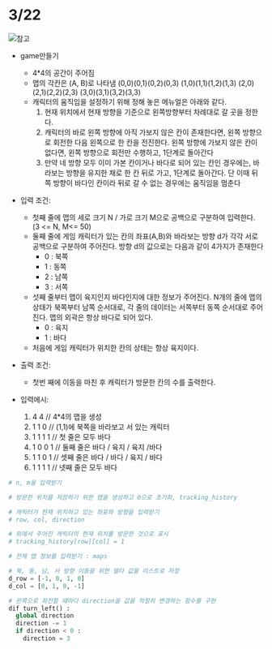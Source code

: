 # 3/22
![참고](https://seungseop.tistory.com/19)
* game만들기
  - 4*4의 공간이 주어짐
  - 맵의 각칸은 (A, B)로 나타냄
    (0,0)(0,1)(0,2)(0,3)
    (1,0)(1,1)(1,2)(1,3)
    (2,0)(2,1)(2,2)(2,3)
    (3,0)(3,1)(3,2)(3,3)
  - 캐릭터의 움직임을 설정하기 위해 정해 놓은 메뉴얼은 아래와 같다.
    1. 현재 위치에서 현재 방향을 기준으로 왼쪽방향부터 차례대로 갈 곳을 정한다.
    2. 캐릭터의 바로 왼쪽 방향에 아직 가보지 않은 칸이 존재한다면, 왼쪽 방향으로 회전한 다음 왼쪽으로 한 칸을 전진한다.
       왼쪽 방향에 가보지 않은 칸이 없다면, 왼쪽 방향으로 회전만 수행하고, 1단계로 돌아간다
    3. 만약 네 방향 모두 이미 가본 칸이거나 바다로 되어 있는 칸인 경우에는, 바라보는 방향을 유지한 채로 한 칸 뒤로 가고, 1단계로 돌아간다. 
       단 이때 뒤쪽 방향이 바다인 칸이라 뒤로 갈 수 없는 경우에는 움직임을 멈춘다
* 입력 조건:
  - 첫째 줄에 맵의 세로 크기 N / 가로 크기 M으로 공백으로 구분하여 입력한다. (3 <= N, M<= 50)
  - 둘째 줄에 게임 캐릭터가 있는 칸의 좌표(A,B)와 바라보는 방향 d가 각각 서로 공백으로 구분하여 주어진다.
    방향 d의 값으로는 다음과 같이 4가지가 존재한다
    - 0 : 북쪽
    - 1 : 동쪽
    - 2 : 남쪽
    - 3 : 서쪽
  - 섯째 줄부터 맵이 육지인지 바다인지에 대한 정보가 주어진다.
    N개의 줄에 맵의 상태가 북쪽부터 남쪽 순서대로, 각 줄의 데이터는 서쪽부터 동쪽 순서대로 주어진다.
    맵의 외곽은 항상 바다로 되어 있다.
    - 0 : 육지
    - 1 : 바다
  - 처음에 게임 캐릭터가 위치한 칸의 상태는 항상 육지이다.

* 출력 조건:
  - 첫번 째에 이동을 마친 후 캐릭터가 방문한 칸의 수를 출력한다.

* 입력에시:
  1. 4 4      // 4*4의 맵을 생성
  2. 1 1 0    // (1,1)에 북쪽을 바라보고 서 있는 캐릭터
  3. 1 1 1 1  // 첫 줄은 모두 바다
  4. 1 0 0 1  // 둘째 줄은 바다 / 육지 / 육지 /바다
  5. 1 1 0 1  // 셋째 줄은 바다 / 바다 / 육지 / 바다
  6. 1 1 1 1  // 넷째 줄은 모두 바다
```Python
# n, m을 입력받기

# 방문한 위치를 저장하기 위한 맵을 생성하고 0으로 초기화, tracking_history

# 캐릭터가 현재 위치하고 있는 좌표와 방향을 입력받기
# row, col, direction

# 위에서 주어진 캐릭터의 현재 위치를 방문한 것으로 표시
# tracking_history[row][col] = 1

# 전체 맵 정보를 입력받기 : maps

# 북, 동, 남, 서 방향 이동을 위한 델타 값을 리스트로 저장
d_row = [-1, 0, 1, 0]
d_col = [0, 1, 0, -1]

# 왼쪽으로 회전할 때마다 direction을 값을 적절히 변경하는 함수를 구현
dif turn_left() :
  global direction
  direction -= 1
  if direction < 0 :
    direction = 3

```
